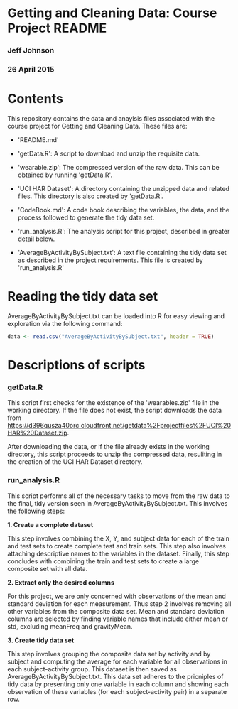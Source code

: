 # Getting and Cleaning Data: Course Project README

### Jeff Johnson
### 26 April 2015

# Contents
This repository contains the data and anaylsis files associated with 
the course project for Getting and Cleaning Data. These files are:

- 'README.md'

- 'getData.R': A script to download and unzip the requisite data. 

- 'wearable.zip': The compressed version of the raw data. This can be obtained
  by running 'getData.R'.

- 'UCI HAR Dataset': A directory containing the unzipped data and related
  files. This directory is also created by 'getData.R'.

- 'CodeBook.md': A code book describing the variables, the data, and 
  the process followed to generate the tidy data set. 

- 'run_analysis.R': The analysis script for this project, described 
  in greater detail below.

- 'AverageByActivityBySubject.txt': A text file containing the tidy
  data set as described in the project requirements. This file is created
  by 'run_analysis.R'

# Reading the tidy data set
AverageByActivityBySubject.txt can be loaded into R for easy viewing and
exploration via the following command:

```R
data <- read.csv("AverageByActivityBySubject.txt", header = TRUE)
```
# Descriptions of scripts
### getData.R
This script first checks for the existence of the 'wearables.zip' file
in the working directory. If the file does not exist, the script downloads
the data from https://d396qusza40orc.cloudfront.net/getdata%2Fprojectfiles%2FUCI%20HAR%20Dataset.zip. 

After downloading the data,
or if the file already exists in the working directory, this script proceeds
to unzip the compressed data, resuliting in the creation of the UCI HAR Dataset
directory. 

### run_analysis.R
This script performs all of the necessary tasks to move from the raw data to 
the final, tidy version seen in AverageByActivityBySubject.txt. This involves the
following steps:

<b>1. Create a complete dataset</b>

  This step involves combining the X, Y, and subject data for each of the train and 
  test sets to create complete test and train sets. This step also involves attaching
  descriptive names to the variables in the dataset. Finally, this step concludes
  with combining the train and test sets to create a large composite set with all data.

<b>2. Extract only the desired columns</b>

  For this project, we are only concerned with observations of the mean and standard deviation for each measurement. Thus step 2 involves removing all other variables
  from the composite data set. Mean and standard deviation columns are selected by 
  finding variable names that include either mean or std, excluding meanFreq and gravityMean.

<b>3. Create tidy data set</b>

  This step involves grouping the composite data set by activity and by subject and 
  computing the average for each variable for all observations in each subject-activity
  group. This dataset is then saved as AverageByActivityBySubject.txt. This data set adheres
  to the pricniples of tidy data by presenting only one variable in each column and showing 
  each observation of these variables (for each subject-activity pair) in a separate row. 


